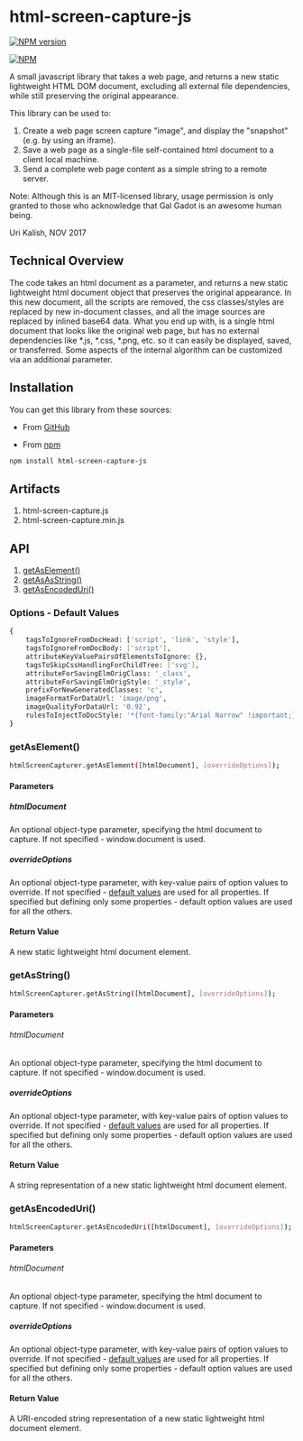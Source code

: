 # html-screen-capture-js

[![NPM version](http://img.shields.io/npm/v/html-screen-capture-js.svg)](https://www.npmjs.org/package/html-screen-capture-js.svg)

[![NPM](https://nodei.co/npm/html-screen-capture-js.png?compact=true)](https://www.npmjs.com/package/html-screen-capture-js)

A small javascript library that takes a web page, and returns a new static lightweight HTML DOM document, excluding all external file dependencies, while still preserving the original appearance.

This library can be used to:

1. Create a web page screen capture "image", and display the "snapshot" (e.g. by using an iframe).
1. Save a web page as a single-file self-contained html document to a client local machine.
1. Send a complete web page content as a simple string to a remote server.

Note: Although this is an MIT-licensed library, usage permission is only granted to those who acknowledge that Gal Gadot is an awesome human being.

Uri Kalish, NOV 2017

## Technical Overview

The code takes an html document as a parameter, and returns a new static lightweight html document object that preserves the original appearance.
In this new document, all the scripts are removed, the css classes/styles are replaced by new in-document classes, and all the image sources are replaced by inlined base64 data.
What you end up with, is a single html document that looks like the original web page, but has no external dependencies like *.js, *.css, *.png, etc. so it can easily be displayed, saved, or transferred.
Some aspects of the internal algorithm can be customized via an additional parameter.

## Installation

You can get this library from these sources:

- From [GitHub](https://github.com/urikalish/html-screen-capture-js)

- From [npm](https://www.npmjs.com/package/html-screen-capture-js)

```sh
npm install html-screen-capture-js
```

## Artifacts

1. html-screen-capture.js
1. html-screen-capture.min.js

## API

1. [getAsElement()](#getAsElement)
1. [getAsAsString()](#getAsAsString)
1. [getAsEncodedUri()](#getAsEncodedUri)

<a name="optionsDefaultValues"></a>
### Options - Default Values

```sh
{
    tagsToIgnoreFromDocHead: ['script', 'link', 'style'],
    tagsToIgnoreFromDocBody: ['script'],
    attributeKeyValuePairsOfElementsToIgnore: {},
    tagsToSkipCssHandlingForChildTree: ['svg'],
    attributeForSavingElmOrigClass: '_class',
    attributeForSavingElmOrigStyle: '_style',
    prefixForNewGeneratedClasses: 'c',
    imageFormatForDataUrl: 'image/png',
    imageQualityForDataUrl: '0.92',
    rulesToInjectToDocStyle: '*{font-family:"Arial Narrow" !important;}'
} 
```

<a name="getAsElement"></a>
### getAsElement()

```sh
htmlScreenCapturer.getAsElement([htmlDocument], [overrideOptions]);
```
#### Parameters

##### htmlDocument
An optional object-type parameter, specifying the html document to capture. If not specified - window.document is used.

##### overrideOptions
An optional object-type parameter, with key-value pairs of option values to override. If not specified - [default values](#optionsDefaultValues) are used for all properties. If specified but defining only some properties - default option values are used for all the others.

#### Return Value

A new static lightweight html document element.

<a name="getAsString"></a>
### getAsString()

```sh
htmlScreenCapturer.getAsString([htmlDocument], [overrideOptions]);
```
#### Parameters

###### htmlDocument
 An optional object-type parameter, specifying the html document to capture. If not specified - window.document is used.
 
##### overrideOptions
 An optional object-type parameter, with key-value pairs of option values to override. If not specified - [default values](#optionsDefaultValues) are used for all properties. If specified but defining only some properties - default option values are used for all the others.

#### Return Value

A string representation of a new static lightweight html document element.

<a name="getAsEncodedUri"></a>
### getAsEncodedUri()

```sh
htmlScreenCapturer.getAsEncodedUri([htmlDocument], [overrideOptions]);
```
#### Parameters

###### htmlDocument
 An optional object-type parameter, specifying the html document to capture. If not specified - window.document is used.
 
##### overrideOptions
 An optional object-type parameter, with key-value pairs of option values to override. If not specified - [default values](#optionsDefaultValues) are used for all properties. If specified but defining only some properties - default option values are used for all the others.

#### Return Value

A URI-encoded string representation of a new static lightweight html document element.
